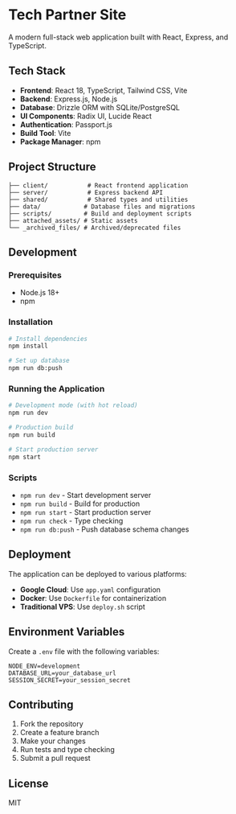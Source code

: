 # Tech Partner Site

A modern full-stack web application built with React, Express, and TypeScript.

## Tech Stack

- **Frontend**: React 18, TypeScript, Tailwind CSS, Vite
- **Backend**: Express.js, Node.js
- **Database**: Drizzle ORM with SQLite/PostgreSQL
- **UI Components**: Radix UI, Lucide React
- **Authentication**: Passport.js
- **Build Tool**: Vite
- **Package Manager**: npm

## Project Structure

```
├── client/           # React frontend application
├── server/           # Express backend API
├── shared/           # Shared types and utilities
├── data/            # Database files and migrations
├── scripts/         # Build and deployment scripts
├── attached_assets/ # Static assets
└── _archived_files/ # Archived/deprecated files
```

## Development

### Prerequisites

- Node.js 18+ 
- npm

### Installation

```bash
# Install dependencies
npm install

# Set up database
npm run db:push
```

### Running the Application

```bash
# Development mode (with hot reload)
npm run dev

# Production build
npm run build

# Start production server
npm start
```

### Scripts

- `npm run dev` - Start development server
- `npm run build` - Build for production
- `npm run start` - Start production server
- `npm run check` - Type checking
- `npm run db:push` - Push database schema changes

## Deployment

The application can be deployed to various platforms:

- **Google Cloud**: Use `app.yaml` configuration
- **Docker**: Use `Dockerfile` for containerization
- **Traditional VPS**: Use `deploy.sh` script

## Environment Variables

Create a `.env` file with the following variables:

```env
NODE_ENV=development
DATABASE_URL=your_database_url
SESSION_SECRET=your_session_secret
```

## Contributing

1. Fork the repository
2. Create a feature branch
3. Make your changes
4. Run tests and type checking
5. Submit a pull request

## License

MIT

